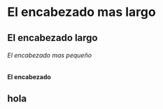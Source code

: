 # El encabezado mas largo
## El encabezado largo
###### El encabezado mas pequeño
#### El encabezado
## hola